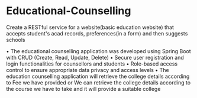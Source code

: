 # Educational-Counselling
Create a RESTful service for a website(basic education website)  that accepts student's acad records, preferences(in a form) and then suggests schools 

• The educational counselling application was developed using Spring Boot with CRUD (Create, Read, Update, Delete)
• Secure user registration and login functionalities for counsellors and students
• Role-based access control to ensure appropriate data privacy and access levels
• The education counselling application will retrieve the college details according to Fee we have provided or We can
retrieve the college details according to the course we have to take and it will provide a suitable college
